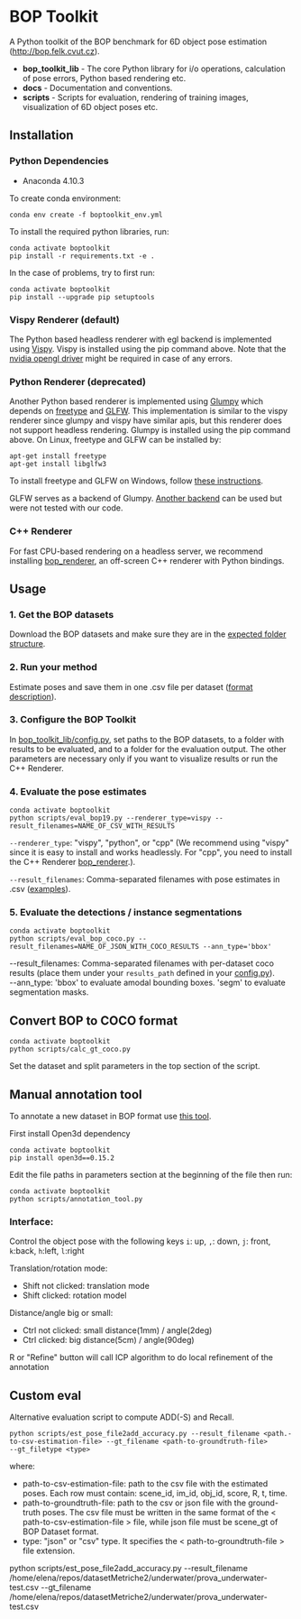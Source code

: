 # BOP Toolkit

A Python toolkit of the BOP benchmark for 6D object pose estimation
(http://bop.felk.cvut.cz).

- **bop_toolkit_lib** - The core Python library for i/o operations, calculation
  of pose errors, Python based rendering etc.
- **docs** - Documentation and conventions.
- **scripts** - Scripts for evaluation, rendering of training images,
  visualization of 6D object poses etc.

## Installation

### Python Dependencies

- Anaconda 4.10.3

To create conda environment: 
```
conda env create -f boptoolkit_env.yml
```

To install the required python libraries, run:
```
conda activate boptoolkit
pip install -r requirements.txt -e .
```

In the case of problems, try to first run: 
```
conda activate boptoolkit 
pip install --upgrade pip setuptools
```

### Vispy Renderer (default)

The Python based headless renderer with egl backend is implemented using [Vispy](https://github.com/vispy/vispy).
Vispy is installed using the pip command above.
Note that the [nvidia opengl driver](https://developer.nvidia.com/opengl-driver) might be required in case of any errors.

### Python Renderer (deprecated)

Another Python based renderer is implemented using
[Glumpy](https://glumpy.github.io/) which depends on
[freetype](https://www.freetype.org/) and [GLFW](https://www.glfw.org/).
This implementation is similar to the vispy renderer since glumpy and vispy have similar apis,
but this renderer does not support headless rendering.
Glumpy is installed using the pip command above. On Linux, freetype and GLFW can
be installed by:

```
apt-get install freetype
apt-get install libglfw3
```

To install freetype and GLFW on Windows, follow [these instructions](https://glumpy.readthedocs.io/en/latest/installation.html#step-by-step-install-for-x64-bit-windows-7-8-and-10).

GLFW serves as a backend of Glumpy. [Another backend](https://glumpy.readthedocs.io/en/latest/api/app-backends.html)
can be used but were not tested with our code.

### C++ Renderer

For fast CPU-based rendering on a headless server, we recommend installing [bop_renderer](https://github.com/thodan/bop_renderer),
an off-screen C++ renderer with Python bindings.

## Usage

### 1. Get the BOP datasets

Download the BOP datasets and make sure they are in the [expected folder structure](https://bop.felk.cvut.cz/datasets/).

### 2. Run your method

Estimate poses and save them in one .csv file per dataset ([format description](https://bop.felk.cvut.cz/challenges/bop-challenge-2020/#howtoparticipate)).

### 3. Configure the BOP Toolkit

In [bop_toolkit_lib/config.py](https://github.com/thodan/bop_toolkit/blob/master/bop_toolkit_lib/config.py), set paths to the BOP datasets, to a folder with results to be evaluated, and to a folder for the evaluation output. The other parameters are necessary only if you want to visualize results or run the C++ Renderer.

### 4. Evaluate the pose estimates
```
conda activate boptoolkit 
python scripts/eval_bop19.py --renderer_type=vispy --result_filenames=NAME_OF_CSV_WITH_RESULTS
```
`--renderer_type`: "vispy", "python", or "cpp" (We recommend using "vispy" since it is easy to install and works headlessly. For "cpp", you need to install the C++ Renderer [bop_renderer](https://github.com/thodan/bop_renderer).).

`--result_filenames`: Comma-separated filenames with pose estimates in .csv ([examples](http://ptak.felk.cvut.cz/6DB/public/bop_sample_results)).

### 5. Evaluate the detections / instance segmentations
```
conda activate boptoolkit 
python scripts/eval_bop_coco.py --result_filenames=NAME_OF_JSON_WITH_COCO_RESULTS --ann_type='bbox'
```
--result_filenames: Comma-separated filenames with per-dataset coco results (place them under your `results_path` defined in your [config.py](bop_toolkit_lib/config.py)).  
--ann_type: 'bbox' to evaluate amodal bounding boxes. 'segm' to evaluate segmentation masks.

## Convert BOP to COCO format

```
conda activate boptoolkit 
python scripts/calc_gt_coco.py
```

Set the dataset and split parameters in the top section of the script.

## Manual annotation tool

To annotate a new dataset in BOP format use [this tool](./scripts/annotation_tool.py).

First install Open3d dependency

```
conda activate boptoolkit 
pip install open3d==0.15.2
```

Edit the file paths in parameters section at the beginning of the file then run:

```
conda activate boptoolkit 
python scripts/annotation_tool.py
```

### Interface:

Control the object pose with the following keys
`i`: up, `,`: down, `j`: front, `k`:back, `h`:left, `l`:right

Translation/rotation mode:
- Shift not clicked: translation mode
- Shift clicked: rotation model

Distance/angle big or small:
- Ctrl not clicked: small distance(1mm) / angle(2deg)
- Ctrl clicked: big distance(5cm) / angle(90deg)

R or "Refine" button will call ICP algorithm to do local refinement of the annotation

## Custom eval 

Alternative evaluation script to compute ADD(-S) and Recall. 

```
python scripts/est_pose_file2add_accuracy.py --result_filename <path.-to-csv-estimation-file> --gt_filename <path-to-groundtruth-file>
--gt_filetype <type> 
```
where:

 - path-to-csv-estimation-file: path to the csv file with the estimated poses. Each row must contain: scene_id, im_id, obj_id, score, R, t, time.  
 - path-to-groundtruth-file: path to the csv or json file with the ground-truth poses. The csv file must be written in the same format of the < path-to-csv-estimation-file > file, while json file must be scene_gt of BOP Dataset format. 
 - type: "json" or "csv" type. It specifies the < path-to-groundtruth-file > file extension.

python scripts/est_pose_file2add_accuracy.py --result_filename /home/elena/repos/datasetMetriche2/underwater/prova_underwater-test.csv --gt_filename /home/elena/repos/datasetMetriche2/underwater/prova_underwater-test.csv
